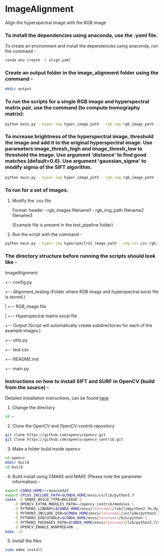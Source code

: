 # ImageAlignment
Align the hyperspectral image with the RGB image

### To install the dependencies using anaconda, use the .yaml file. 
To create an environment and install the dependencies using anaconda, run the command -
```bash
conda env create -f align.yaml
```

### Create an output folder in the image_alignment folder using the command -
```bash
mkdir output
```

### To run the scripts for a single RGB image and hyperspectral matrix pair, use the command (to compute homography matrix):
```bash
python main.py --hyper-img hyper_image_path --rgb-img rgb_image_path --mode 1
```

### To increase brightness of the hyperspectral image, threshold the image and add it to the original hyperspectral image. Use parameters image_thresh_high and image_thresh_low to threshold the image. Use argument 'distance' to find good matches (default=0.6). Use argument 'gaussian_sigma' to modify sigma of the SIFT algorithm.
```bash
python main.py --hyper-img hyper_image_path --rgb-img rgb_image_path --mode 1 --image_thresh_high 120 --image_thresh_low 50 --distance 0.7 --gaussian_sigma 1.6
```



### To run for a set of images.
1. Modify the .csv file 

    Format:
    header - rgb_images
    filename1 - rgb_img_path
    filename2
    filename3
    
    
    (Example file is present in the test_pipeline folder)

2. Run the script with the command - 
```bash
python main.py --hyper-img hyperspectral_image_path --img-csv csv_rgb_image_paths --mode 2
```
    
  
### The directory structure before running the scripts should look like -
ImageAlignment

+-- config.py

+-- Alignment_testing (Folder where RGB image and hyperspectral excel file is stored.)

|   +-- RGB_image file

|   +-- Hyperspectral matrix excel file

+-- Output (Script will automatically create subdirectories for each of the example images.)

+-- utils.py

+-- test.csv

+-- README.md

+-- main.py


### Instructions on how to install SIFT and SURF in OpenCV (build from the source) -
Detailed installation instructions, can be found [here](https://medium.com/repro-repo/install-opencv-4-0-1-from-source-on-macos-with-anaconda-python-3-7-to-use-sift-and-surf-9d4287d6228b)
 
1. Change the directory
```bash
cd ~
```

2. Clone the OpenCV and OpenCV-contrib repository
```bash
git clone https://github.com/opencv/opencv.git
git clone https://github.com/opencv/opencv_contrib.git
```

3. Make a folder build inside opencv
```bash
cd opencv
mkdir build
cd build
```

4. Build install using CMAKE and MAKE (Please note the parameter information) -
```bash
export CONDA_HOME=~/anaconda3 
export CPLUS_INCLUDE_PATH=$CONDA_HOME/envs/cv/lib/python3.7
cmake -D CMAKE_BUILD_TYPE=RELEASE \
    -D OPENCV_EXTRA_MODULES_PATH=~/opencv_contrib/modules \
    -D PYTHON3_LIBRARY=$CONDA_HOME/envs/[envname]/lib/libpython3.7m.dylib \
    -D PYTHON3_INCLUDE_DIR=$CONDA_HOME/envs/[envname]/include/python3.7m \
    -D PYTHON3_EXECUTABLE=$CONDA_HOME/envs/[envname]/bin/python \
    -D PYTHON3_PACKAGES_PATH=$CONDA_HOME/envs/[envname]/lib/python3.7/site-packages \
    -D OPENCV_ENABLE_NONFREE=ON ..
make -j4
```

5. Install the files
```bash
sudo make install
```
